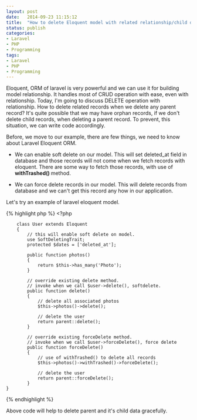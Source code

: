 ```yaml
---
layout: post
date:   2014-09-23 11:15:12
title:  "How to delete Eloquent model with related relationship/child data"
status: publish
categories:
- Laravel
- PHP
- Programming
tags:
- Laravel
- PHP
- Programming
---
```


Eloquent, ORM of laravel is very powerful and we can use it for building model relationship. It handles most of CRUD operation with ease, even with relationship. Today, I'm going to discuss DELETE operation with relationship. How to delete related records when we delete any parent record? It's quite possible that we may have orphan records, if we don't delete child records, when deleting a parent record. To prevent, this situation, we can write code accordingly.

Before, we move to our example, there are few things, we need to know about Laravel Eloquent ORM.

* We can enable soft delete on our model. This will set deleted_at field in database and those records will not come when we fetch records with eloquent. There are some way to fetch those records, with use of <b>withTrashed() </b> method.

* We can force delete records in our model. This will delete records from database and we can't get this record any how in our application.


Let's try an example of laravel eloquent model.

{% highlight php %}
    <?php

        class User extends Eloquent
        {
            // this will enable soft delete on model.
            use SoftDeletingTrait;
            protected $dates = ['deleted_at'];

            public function photos()
            {
                return $this->has_many('Photo');
            }

            // override existing delete method.
            // invoke when we call $user->delete(), softdelete.
            public function delete()
            {
                // delete all associated photos
                $this->photos()->delete();

                // delete the user
                return parent::delete();
            }

            // override existing forceDelete method.
            // invoke when we call $user->forceDelete(), force delete
            public function forceDelete()
            {
                // use of withTrashed() to delete all records
                $this->photos()->withTrashed()->forceDelete();

                // delete the user
                return parent::forceDelete();
            }
    }
{% endhighlight %}

Above code will help to delete parent and it's child data gracefully.